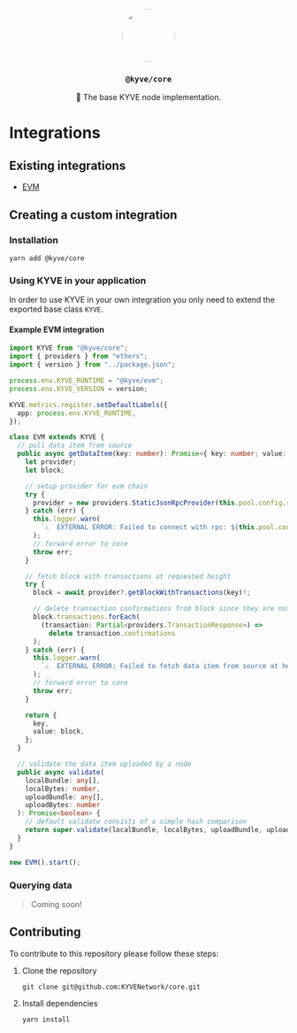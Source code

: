 <p align="center">
  <a href="https://kyve.network">
    <img src="https://user-images.githubusercontent.com/62398724/137493477-63868209-a19b-4efa-9413-f06d41197d6d.png" style="border-radius: 50%" height="96">
  </a>
  <h3 align="center"><code>@kyve/core</code></h3>
  <p align="center">🚀 The base KYVE node implementation.</p>
</p>

# Integrations

## Existing integrations

- [EVM](https://github.com/KYVENetwork/evm)

## Creating a custom integration

### Installation

```
yarn add @kyve/core
```

### Using KYVE in your application

In order to use KYVE in your own integration you only need to extend the exported base class `KYVE`.

#### Example EVM integration

```ts
import KYVE from "@kyve/core";
import { providers } from "ethers";
import { version } from "../package.json";

process.env.KYVE_RUNTIME = "@kyve/evm";
process.env.KYVE_VERSION = version;

KYVE.metrics.register.setDefaultLabels({
  app: process.env.KYVE_RUNTIME,
});

class EVM extends KYVE {
  // pull data item from source
  public async getDataItem(key: number): Promise<{ key: number; value: any }> {
    let provider;
    let block;

    // setup provider for evm chain
    try {
      provider = new providers.StaticJsonRpcProvider(this.pool.config.rpc);
    } catch (err) {
      this.logger.warn(
        `⚠️  EXTERNAL ERROR: Failed to connect with rpc: ${this.pool.config.rpc}. Retrying ...`
      );
      // forward error to core
      throw err;
    }

    // fetch block with transactions at requested height
    try {
      block = await provider?.getBlockWithTransactions(key)!;

      // delete transaction confirmations from block since they are not deterministic
      block.transactions.forEach(
        (transaction: Partial<providers.TransactionResponse>) =>
          delete transaction.confirmations
      );
    } catch (err) {
      this.logger.warn(
        `⚠️  EXTERNAL ERROR: Failed to fetch data item from source at height ${key}. Retrying ...`
      );
      // forward error to core
      throw err;
    }

    return {
      key,
      value: block,
    };
  }

  // validate the data item uploaded by a node
  public async validate(
    localBundle: any[],
    localBytes: number,
    uploadBundle: any[],
    uploadBytes: number
  ): Promise<boolean> {
    // default validate consists of a simple hash comparison
    return super.validate(localBundle, localBytes, uploadBundle, uploadBytes);
  }
}

new EVM().start();
```

### Querying data

> Coming soon!

## Contributing

To contribute to this repository please follow these steps:

1.  Clone the repository
    ```
    git clone git@github.com:KYVENetwork/core.git
    ```
2.  Install dependencies
    ```
    yarn install
    ```
